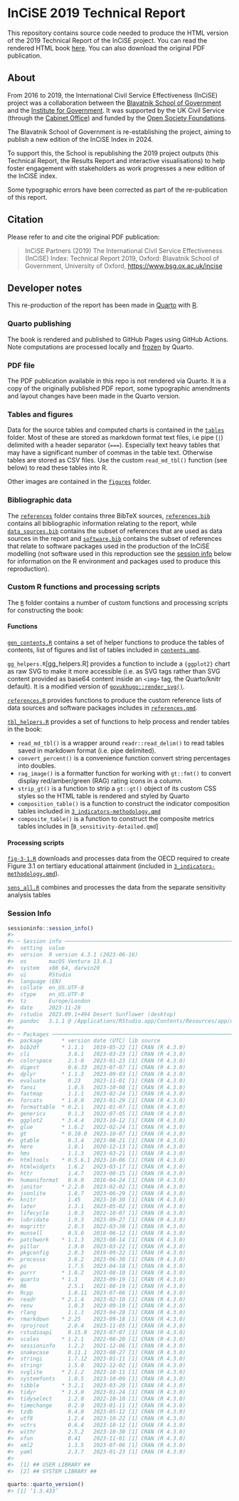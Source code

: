 # InCiSE 2019 Technical Report

This repository contains source code needed to produce the HTML version of the
2019 Technical Report of the InCiSE project. You can read the rendered HTML
book [here](https://incise-project.github.io/incise2019-technical-report). You
can also download the original PDF publication.

## About

From 2016 to 2019, the International Civil Service Effectiveness (InCiSE)
project was a collaboration between
the [Blavatnik School of Government](https://www.bsg.ox.ac.uk) and
the [Institute for Government](http://instituteforgovernment.org.uk). It was
supported by the UK Civil Service (through 
the [Cabinet Office](https://www.gov.uk/cabinetoffice))
and funded by the [Open Society Foundations](https://www.opensocietyfoundations.org).

The Blavatnik School of Government is re-establishing the project, aiming to
publish a new edition of the InCiSE Index in 2024.

To support this, the School is republishing the 2019 project outputs
(this Technical Report, the Results Report and interactive visualisations) to
help foster engagement with stakeholders as work progresses a new edition of
the InCiSE index.

Some typographic errors have been corrected as part of the re-publication of
this report.

## Citation

Please refer to and cite the original PDF publication:

> InCiSE Partners (2019) The International Civil Service Effectiveness (InCiSE)
> Index: Technical Report 2019, Oxford: Blavatnik School of Government,
> University of Oxford, https://www.bsg.ox.ac.uk/incise

## Developer notes

This re-production of the report has been made in [Quarto](http://quarto.org)
with [R](https://r-project.org).

### Quarto publishing

The book is rendered and published to GitHub Pages using GitHub Actions.
Note computations are processed locally and
[frozen](https://quarto.org/docs/publishing/github-pages.html#freezing-computations)
by Quarto.

### PDF file

The PDF publication available in this repo is not rendered via Quarto. It is a
copy of the originally published PDF report, some typographic amendments and
layout changes have been made in the Quarto version.

### Tables and figures

Data for the source tables and computed charts is contained in the
[`tables`](tables/) folder. Most of these are stored as markdown format text
files, i.e pipe (`|`) delimited with a header separator (`===`).
Especially text heavy tables that may have a significant number of
commas in the table text. Otherwise tables are stored as CSV files. Use the
custom `read_md_tbl()` function (see below) to read these tables into R.

Other images are contained in the [`figures`](figures/) folder.

### Bibliographic data

The [`references`](references/) folder contains three BibTeX sources,
[`references.bib`](references/references.bib) contains all bibliographic
information relating to the report, while
[`data_sources.bib`](references/data_sources.bib) contains the subset of
references that are used as data sources in the report and
[`software.bib`](references/software.bib) contains the subset of references
that relate to software packages used in the production of the InCiSE modelling
(not software used in this reproduction see the [session info](#session-info)
below for information on the R environment and packages used to produce
this reproduction).

### Custom R functions and processing scripts

The [`R`](R/) folder contains a number of custom functions and processing
scripts for constructing the book:

#### Functions

[`gen_contents.R`](gen_contents.R) contains a set of helper functions to
produce the tables of contents, list of figures and list of tables included in
[`contents.qmd`](contents.qmd).

`gg_helpers.R`[gg_helpers.R] provides a function to include a `{ggplot2}` chart
as raw SVG to make it more accessible (i.e. as SVG tags rather than SVG content
provided as base64 content inside an `<img>` tag, the Quarto/knitr default). It
is a modified version of
[`govukhugo::render_svg()`](https://github.com/co-analysis/govukhugo-r/blob/ae27cf184e2b5470b97388800e13c74a38310d4d/R/images.R).

[`references.R`](R/references.R) provides functions to produce the custom
reference lists of data sources and software packages includes in
[`references.qmd`](references.qmd).

[`tbl_helpers.R`](tbl_helpers.R) provides a set of functions to help process
and render tables in the book:

* `read_md_tbl()` is a wrapper around `readr::read_delim()` to read tables
  saved in markdown format (i.e. pipe delimited).
* `convert_percent()` is a convenience function convert string percentages into
  doubles.
* `rag_image()` is a formatter function for working with `gt::fmt()` to convert
  display red/amber/green (RAG) rating icons in a column.
* `strip_gt()` is a function to strip a `gt::gt()` object of its custom CSS
  styles so the HTML table is rendered and styled by Quarto
* `composition_table()` is a function to construct the indicator composition
  tables included in [`3_indicators-methodology.qmd`](3_indicators-methodology.qmd)
* `composite_table()` is a function to construct the composite metrics tables
  includes in [`B_sensitivity-detailed.qmd`]

#### Processing scripts

[`fig-3-1.R`](R/fig-3-1.R) downloads and processes data from the OECD required
to create Figure 3.1 on tertiary educational attainment (included in 
[`3_indicators-methodology.qmd`](3_indicators-methodology.qmd)).

[`sens_all.R`](R/sens_all.R) combines and processes the data from the separate
sensitivity analysis tables

### Session Info

```r 
sessioninfo::session_info()
#> 
#> ─ Session info ─────────────────────────────────────────────────────────────────────────────────────────────
#>  setting  value
#>  version  R version 4.3.1 (2023-06-16)
#>  os       macOS Ventura 13.6.1
#>  system   x86_64, darwin20
#>  ui       RStudio
#>  language (EN)
#>  collate  en_US.UTF-8
#>  ctype    en_US.UTF-8
#>  tz       Europe/London
#>  date     2023-11-28
#>  rstudio  2023.09.1+494 Desert Sunflower (desktop)
#>  pandoc   3.1.1 @ /Applications/RStudio.app/Contents/Resources/app/quarto/bin/tools/ (via rmarkdown)
#> 
#> ─ Packages ─────────────────────────────────────────────────────────────────────────────────────────────────
#>  package      * version date (UTC) lib source
#>  bib2df       * 1.1.1   2019-05-22 [1] CRAN (R 4.3.0)
#>  cli            3.6.1   2023-03-23 [1] CRAN (R 4.3.0)
#>  colorspace     2.1-0   2023-01-23 [1] CRAN (R 4.3.0)
#>  digest         0.6.33  2023-07-07 [1] CRAN (R 4.3.0)
#>  dplyr        * 1.1.3   2023-09-03 [1] CRAN (R 4.3.0)
#>  evaluate       0.23    2023-11-01 [1] CRAN (R 4.3.0)
#>  fansi          1.0.5   2023-10-08 [1] CRAN (R 4.3.0)
#>  fastmap        1.1.1   2023-02-24 [1] CRAN (R 4.3.0)
#>  forcats      * 1.0.0   2023-01-29 [1] CRAN (R 4.3.0)
#>  formattable  * 0.2.1   2021-01-07 [1] CRAN (R 4.3.0)
#>  generics       0.1.3   2022-07-05 [1] CRAN (R 4.3.0)
#>  ggplot2      * 3.4.4   2023-10-12 [1] CRAN (R 4.3.0)
#>  glue         * 1.6.2   2022-02-24 [1] CRAN (R 4.3.0)
#>  gt           * 0.10.0  2023-10-07 [1] CRAN (R 4.3.0)
#>  gtable         0.3.4   2023-08-21 [1] CRAN (R 4.3.0)
#>  here           1.0.1   2020-12-13 [1] CRAN (R 4.3.0)
#>  hms            1.1.3   2023-03-21 [1] CRAN (R 4.3.0)
#>  htmltools    * 0.5.6.1 2023-10-06 [1] CRAN (R 4.3.0)
#>  htmlwidgets    1.6.2   2023-03-17 [1] CRAN (R 4.3.0)
#>  httr           1.4.7   2023-08-15 [1] CRAN (R 4.3.0)
#>  humaniformat   0.6.0   2016-04-24 [1] CRAN (R 4.3.0)
#>  janitor      * 2.2.0   2023-02-02 [1] CRAN (R 4.3.0)
#>  jsonlite       1.8.7   2023-06-29 [1] CRAN (R 4.3.0)
#>  knitr          1.45    2023-10-30 [1] CRAN (R 4.3.0)
#>  later          1.3.1   2023-05-02 [1] CRAN (R 4.3.0)
#>  lifecycle      1.0.3   2022-10-07 [1] CRAN (R 4.3.0)
#>  lubridate      1.9.3   2023-09-27 [1] CRAN (R 4.3.0)
#>  magrittr       2.0.3   2022-03-30 [1] CRAN (R 4.3.0)
#>  munsell        0.5.0   2018-06-12 [1] CRAN (R 4.3.0)
#>  patchwork    * 1.1.3   2023-08-14 [1] CRAN (R 4.3.0)
#>  pillar         1.9.0   2023-03-22 [1] CRAN (R 4.3.0)
#>  pkgconfig      2.0.3   2019-09-22 [1] CRAN (R 4.3.0)
#>  processx       3.8.2   2023-06-30 [1] CRAN (R 4.3.0)
#>  ps             1.7.5   2023-04-18 [1] CRAN (R 4.3.0)
#>  purrr        * 1.0.2   2023-08-10 [1] CRAN (R 4.3.0)
#>  quarto       * 1.3     2023-09-19 [1] CRAN (R 4.3.0)
#>  R6             2.5.1   2021-08-19 [1] CRAN (R 4.3.0)
#>  Rcpp           1.0.11  2023-07-06 [1] CRAN (R 4.3.0)
#>  readr        * 2.1.4   2023-02-10 [1] CRAN (R 4.3.0)
#>  renv           1.0.3   2023-09-19 [1] CRAN (R 4.3.0)
#>  rlang          1.1.1   2023-04-28 [1] CRAN (R 4.3.0)
#>  rmarkdown    * 2.25    2023-09-18 [1] CRAN (R 4.3.0)
#>  rprojroot      2.0.4   2023-11-05 [1] CRAN (R 4.3.0)
#>  rstudioapi     0.15.0  2023-07-07 [1] CRAN (R 4.3.0)
#>  scales       * 1.2.1   2022-08-20 [1] CRAN (R 4.3.0)
#>  sessioninfo    1.2.2   2021-12-06 [1] CRAN (R 4.3.0)
#>  snakecase      0.11.1  2023-08-27 [1] CRAN (R 4.3.0)
#>  stringi        1.7.12  2023-01-11 [1] CRAN (R 4.3.0)
#>  stringr        1.5.0   2022-12-02 [1] CRAN (R 4.3.0)
#>  svglite      * 2.1.2   2023-10-11 [1] CRAN (R 4.3.0)
#>  systemfonts    1.0.5   2023-10-09 [1] CRAN (R 4.3.0)
#>  tibble       * 3.2.1   2023-03-20 [1] CRAN (R 4.3.0)
#>  tidyr        * 1.3.0   2023-01-24 [1] CRAN (R 4.3.0)
#>  tidyselect     1.2.0   2022-10-10 [1] CRAN (R 4.3.0)
#>  timechange     0.2.0   2023-01-11 [1] CRAN (R 4.3.0)
#>  tzdb           0.4.0   2023-05-12 [1] CRAN (R 4.3.0)
#>  utf8           1.2.4   2023-10-22 [1] CRAN (R 4.3.0)
#>  vctrs          0.6.4   2023-10-12 [1] CRAN (R 4.3.0)
#>  withr          2.5.2   2023-10-30 [1] CRAN (R 4.3.0)
#>  xfun           0.41    2023-11-01 [1] CRAN (R 4.3.0)
#>  xml2           1.3.5   2023-07-06 [1] CRAN (R 4.3.0)
#>  yaml           2.3.7   2023-01-23 [1] CRAN (R 4.3.0)
#> 
#>  [1] ## USER LIBRARY ##
#>  [2] ## SYSTEM LIBRARY ##

quarto::quarto_version()
#> [1] ‘1.3.433’
```